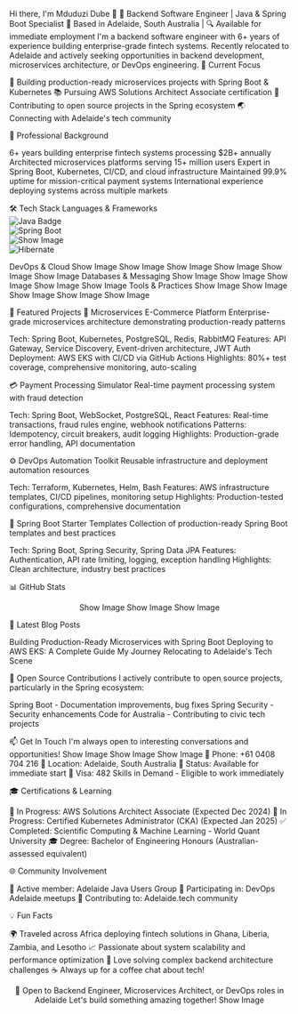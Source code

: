 Hi there, I'm Mduduzi Dube 👋
🚀 Backend Software Engineer | Java & Spring Boot Specialist
📍 Based in Adelaide, South Australia | 🔍 Available for immediate employment
I'm a backend software engineer with 6+ years of experience building enterprise-grade fintech systems. Recently relocated to Adelaide and actively seeking opportunities in backend development, microservices architecture, or DevOps engineering.
🎯 Current Focus

🔨 Building production-ready microservices projects with Spring Boot & Kubernetes
📚 Pursuing AWS Solutions Architect Associate certification
🤝 Contributing to open source projects in the Spring ecosystem
🌏 Connecting with Adelaide's tech community


💼 Professional Background

6+ years building enterprise fintech systems processing $2B+ annually
Architected microservices platforms serving 15+ million users
Expert in Spring Boot, Kubernetes, CI/CD, and cloud infrastructure
Maintained 99.9% uptime for mission-critical payment systems
International experience deploying systems across multiple markets


🛠️ Tech Stack
Languages & Frameworks  
![Java Badge](https://img.shields.io/badge/Java-ED8B00?style=for-the-badge&logo=openjdk&logoColor=white)  
![Spring Boot](https://img.shields.io/badge/Spring_Boot-6DB33F?style=for-the-badge&logo=spring-boot&logoColor=white)  
![Show Image](https://img.shields.io/badge/Spring-6DB33F?style=for-the-badge&logo=spring&logoColor=white)  
![Hibernate](https://img.shields.io/badge/Hibernate-59666C?style=for-the-badge&logo=hibernate&logoColor=white)

DevOps & Cloud
Show Image
Show Image
Show Image
Show Image
Show Image
Show Image
Databases & Messaging
Show Image
Show Image
Show Image
Show Image
Show Image
Tools & Practices
Show Image
Show Image
Show Image
Show Image
Show Image

🌟 Featured Projects
🏪 Microservices E-Commerce Platform
Enterprise-grade microservices architecture demonstrating production-ready patterns

Tech: Spring Boot, Kubernetes, PostgreSQL, Redis, RabbitMQ
Features: API Gateway, Service Discovery, Event-driven architecture, JWT Auth
Deployment: AWS EKS with CI/CD via GitHub Actions
Highlights: 80%+ test coverage, comprehensive monitoring, auto-scaling

💳 Payment Processing Simulator
Real-time payment processing system with fraud detection

Tech: Spring Boot, WebSocket, PostgreSQL, React
Features: Real-time transactions, fraud rules engine, webhook notifications
Patterns: Idempotency, circuit breakers, audit logging
Highlights: Production-grade error handling, API documentation

⚙️ DevOps Automation Toolkit
Reusable infrastructure and deployment automation resources

Tech: Terraform, Kubernetes, Helm, Bash
Features: AWS infrastructure templates, CI/CD pipelines, monitoring setup
Highlights: Production-tested configurations, comprehensive documentation

🔧 Spring Boot Starter Templates
Collection of production-ready Spring Boot templates and best practices

Tech: Spring Boot, Spring Security, Spring Data JPA
Features: Authentication, API rate limiting, logging, exception handling
Highlights: Clean architecture, industry best practices


📊 GitHub Stats
<div align="center">
Show Image
Show Image
Show Image
</div>

📝 Latest Blog Posts
<!-- BLOG-POST-LIST:START -->

Building Production-Ready Microservices with Spring Boot
Deploying to AWS EKS: A Complete Guide
My Journey Relocating to Adelaide's Tech Scene

<!-- BLOG-POST-LIST:END -->

🤝 Open Source Contributions
I actively contribute to open source projects, particularly in the Spring ecosystem:

Spring Boot - Documentation improvements, bug fixes
Spring Security - Security enhancements
Code for Australia - Contributing to civic tech projects


📫 Get In Touch
I'm always open to interesting conversations and opportunities!
Show Image
Show Image
Show Image
📱 Phone: +61 0408 704 216
📍 Location: Adelaide, South Australia
💼 Status: Available for immediate start
🛂 Visa: 482 Skills in Demand - Eligible to work immediately

🎓 Certifications & Learning

🎯 In Progress: AWS Solutions Architect Associate (Expected Dec 2024)
🎯 In Progress: Certified Kubernetes Administrator (CKA) (Expected Jan 2025)
✅ Completed: Scientific Computing & Machine Learning - World Quant University
🎓 Degree: Bachelor of Engineering Honours (Australian-assessed equivalent)


🌐 Community Involvement

👥 Active member: Adelaide Java Users Group
🚀 Participating in: DevOps Adelaide meetups
💬 Contributing to: Adelaide.tech community


💡 Fun Facts

🌍 Traveled across Africa deploying fintech solutions in Ghana, Liberia, Zambia, and Lesotho
📈 Passionate about system scalability and performance optimization
🎯 Love solving complex backend architecture challenges
☕ Always up for a coffee chat about tech!


<div align="center">
💼 Open to Backend Engineer, Microservices Architect, or DevOps roles in Adelaide
Let's build something amazing together!
Show Image
</div>
